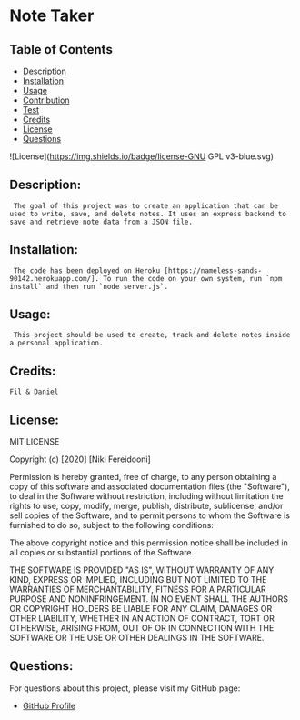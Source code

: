 # Note Taker

## Table of Contents
- [Description](#description)
- [Installation](#installation)
- [Usage](#usage)
- [Contribution](#contribution)
- [Test](#test)
- [Credits](#credits)
- [License](#license)
- [Questions](#questions)

![License](https://img.shields.io/badge/license-GNU GPL v3-blue.svg)

## Description: 
     The goal of this project was to create an application that can be used to write, save, and delete notes. It uses an express backend to save and retrieve note data from a JSON file.
## Installation:
     The code has been deployed on Heroku [https://nameless-sands-90142.herokuapp.com/]. To run the code on your own system, run `npm install` and then run `node server.js`.
## Usage:
     This project should be used to create, track and delete notes inside a personal application.
## Credits:
    Fil & Daniel
## License:
MIT LICENSE

Copyright (c) [2020] [Niki Fereidooni]

Permission is hereby granted, free of charge, to any person obtaining a copy
of this software and associated documentation files (the "Software"), to deal
in the Software without restriction, including without limitation the rights
to use, copy, modify, merge, publish, distribute, sublicense, and/or sell
copies of the Software, and to permit persons to whom the Software is
furnished to do so, subject to the following conditions:

The above copyright notice and this permission notice shall be included in all
copies or substantial portions of the Software.

THE SOFTWARE IS PROVIDED "AS IS", WITHOUT WARRANTY OF ANY KIND, EXPRESS OR
IMPLIED, INCLUDING BUT NOT LIMITED TO THE WARRANTIES OF MERCHANTABILITY,
FITNESS FOR A PARTICULAR PURPOSE AND NONINFRINGEMENT. IN NO EVENT SHALL THE
AUTHORS OR COPYRIGHT HOLDERS BE LIABLE FOR ANY CLAIM, DAMAGES OR OTHER
LIABILITY, WHETHER IN AN ACTION OF CONTRACT, TORT OR OTHERWISE, ARISING FROM,
OUT OF OR IN CONNECTION WITH THE SOFTWARE OR THE USE OR OTHER DEALINGS IN THE
SOFTWARE.

## Questions:
For questions about this project, please visit my GitHub page:
- [GitHub Profile](https://github.com/nfereidooni)